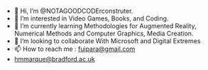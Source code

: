 - 👋 Hi, I’m @NOTAGOODCODErconstruter.
- 👀 I’m interested in Video Games, Books, and Coding.
- 🌱 I’m currently learning  Methodologies for Augmented Reality,  Numerical Methods and Computer Graphics, Media Creation.
- 💞️ I’m looking to collaborate With  Microsoft and Digital Extremes
- 📫 How to reach me : fuipara@gmail.com 
-  hmmarque@bradford.ac.uk
